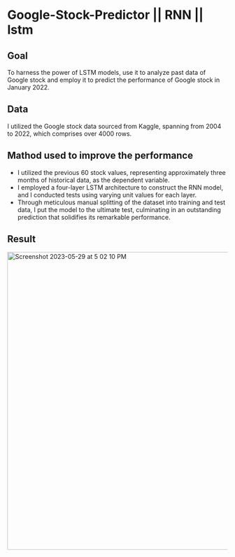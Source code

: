 # Google-Stock-Predictor || RNN || lstm
 
## Goal
To harness the power of LSTM models, use it to analyze past data of Google stock and employ it to predict the performance of Google stock  in January 2022.
## Data 
I utilized the Google stock data sourced from Kaggle, spanning from 2004 to 2022, which comprises over 4000 rows.

## Mathod used to improve the performance
* I utilized the previous 60 stock values, representing approximately three months of historical data, as the dependent variable.
* I employed a four-layer LSTM architecture to construct the RNN model, and I conducted tests using varying unit values for each layer.
* Through meticulous manual splitting of the dataset into training and test data, I put the model to the ultimate test, culminating in an outstanding prediction that solidifies its remarkable performance.

## Result
<img width="681" alt="Screenshot 2023-05-29 at 5 02 10 PM" src="https://github.com/rrajsinghhada/Google-Stock-Predictor/assets/119105302/ff2796cf-0a9c-48e2-8e9f-ff284f8728f6">
